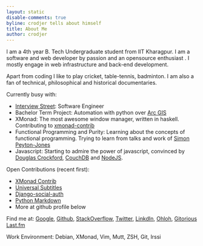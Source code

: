 ```yaml
---
layout: static
disable-comments: true
byline: crodjer tells about himself
title: About Me
author: crodjer
---
```

I am a 4th year B. Tech Undergraduate student from IIT Kharagpur. I am a
software and web developer by passion and an opensource enthusiast . I mostly
engage in web infrastructure and back-end development. 

Apart from coding I like to play cricket, table-tennis, badminton. I am also a
fan of technical, philosophical and historical documentaries.

Currently busy with:

 - [Interview Street][is]: Software Engineer
 - Bachelor Term Project: Automation with python over [Arc GIS][arcgis]
 - XMonad: The most awesome window manager, written in haskell. Contributing to
   [xmonad-contrib][xmonad-contrib-darcswatch]
 - Functional Programming and Purity: Learning about the concepts of functional
   programming. Trying to learn from talks and work of [Simon Peyton-Jones][spj]
 - Javascript: Starting to admire the power of javascript, convinced by
   [Douglas Crockford][crockford], [CouchDB][couch] and [NodeJS][node].

Open Contributions (recent first):

 - [XMonad Contrib](http://xmonad.org/xmonad-docs/xmonad-contrib/)
 - [Universal Subtitles](https://github.com/pculture/unisubs)
 - [Django-social-auth](https://github.com/omab/django-social-auth)
 - [Python Markdown](https://github.com/waylan/Python-Markdown)
 - More at github profile below

Find me at:
[Google](http://www.google.com/profiles/crodjer),
[Github](http://github.com/crodjer),
[StackOverflow](http://stackoverflow.com/users/420357/),
[Twitter](http://twitter.com/__crodjer__),
[LinkdIn](http://in.linkedin.com/in/crodjer),
[Ohloh](https://www.ohloh.net/accounts/crodjer),
[Gitorious](https://gitorious.org/~crodjer)
[Last.fm](http://www.last.fm/user/crodjer)

Work Environment: Debian, XMonad, Vim, Mutt, ZSH, Git, Irssi

[arcgis]: http://www.esri.com/software/arcgis/index.html
[is]: http://www.interviewstreet.org
[xmonad-contrib-darcswatch]: http://darcswatch.nomeata.de/repo_http:__code.haskell.org_XMonadContrib.html
[spj]: http://en.wikipedia.org/wiki/Simon_Peyton_Jones
[crockford]: http://www.crockford.com/
[couch]: http://couchdb.apache.org/
[node]: http://nodejs.org

